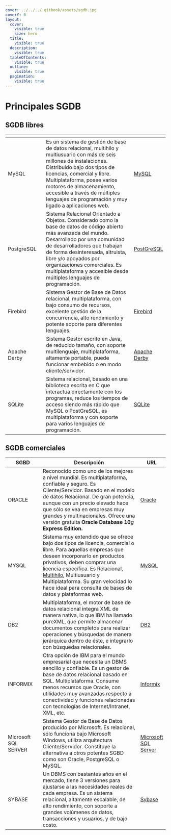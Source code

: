 ```yaml
---
cover: ../../../.gitbook/assets/sgdb.jpg
coverY: 0
layout:
  cover:
    visible: true
    size: hero
  title:
    visible: true
  description:
    visible: true
  tableOfContents:
    visible: true
  outline:
    visible: true
  pagination:
    visible: true
---
```


# Principales SGDB

## SGDB libres

<table data-full-width="true"><thead><tr><th width="151.33333333333337"></th><th width="693"></th><th></th></tr></thead><tbody><tr><td>MySQL</td><td>Es un sistema de gestión de base de datos relacional, multihilo y multiusuario con más de seis millones de instalaciones. Distribuido bajo dos tipos de licencias, comercial y libre. Multiplataforma, posee varios motores de almacenamiento, accesible a través de múltiples lenguajes de programación y muy ligado a aplicaciones web.</td><td><a href="http://www.mysql.com/">MySQL</a></td></tr><tr><td>PostgreSQL</td><td>Sistema Relacional Orientado a Objetos. Considerado como la base de datos de código abierto más avanzada del mundo. Desarrollado por una comunidad de desarrolladores que trabajan de forma desinteresada, altruista, libre y/o apoyados por organizaciones comerciales. Es multiplataforma y accesible desde múltiples lenguajes de programación.</td><td><a href="http://www.postgresql.org/">PostGreSQL</a></td></tr><tr><td>Firebird</td><td>Sistema Gestor de Base de Datos relacional, multiplataforma, con bajo consumo de recursos, excelente gestión de la concurrencia, alto rendimiento y potente soporte para diferentes lenguajes.</td><td><a href="http://www.firebirdsql.org/">Firebird</a></td></tr><tr><td>Apache Derby</td><td>Sistema Gestor escrito en Java, de reducido tamaño, con soporte multilenguaje, multiplataforma, altamente portable, puede funcionar embebido o en modo cliente/servidor.</td><td><a href="http://db.apache.org/derby/">Apache Derby</a></td></tr><tr><td>SQLite</td><td>Sistema relacional, basado en una biblioteca escrita en C que interactua directamente con los programas, reduce los tiempos de acceso siendo más rápido que MySQL o PostGreSQL, es multiplataforma y con soporte para varios lenguajes de programación.</td><td><a href="http://www.sqlite.org/">SQLite</a></td></tr></tbody></table>

## SGDB comerciales

<table data-full-width="true"><thead><tr><th width="131.33333333333331">SGBD</th><th width="686">Descripción</th><th>URL</th></tr></thead><tbody><tr><td>ORACLE</td><td>Reconocido como uno de los mejores a nivel mundial. Es multiplataforma, confiable y seguro. Es Cliente/Servidor. Basado en el modelo de datos Relacional. De gran potencia, aunque con un precio elevado hace que sólo se vea en empresas muy grandes y multinacionales. Ofrece una versión gratuita <strong>Oracle Database 10</strong><em>g</em> <strong>Express Edition.</strong></td><td><a href="http://www.oracle.com/us/products/database/product-editions-066501.html?ssSourceSiteId=ocomes">Oracle</a></td></tr><tr><td>MYSQL</td><td>Sistema muy extendido que se ofrece bajo dos tipos de licencia, comercial o libre. Para aquellas empresas que deseen incorporarlo en productos privativos, deben comprar una licencia específica. Es Relacional, <a href="https://aulavirtual35.educa.madrid.org/aulas/pluginfile.php/23011/mod_resource/mod/glossary/showentry.php?displayformat=dictionary&#x26;concept=Multihilo%20(DAM_BD01)">Multihilo</a>, Multiusuario y Multiplataforma. Su gran velocidad lo hace ideal para consulta de bases de datos y plataformas web.</td><td><a href="http://www.mysql.com/">MySQL</a></td></tr><tr><td>DB2</td><td>Multiplataforma, el motor de base de datos relacional integra XML de manera nativa, lo que IBM ha llamado pureXML, que permite almacenar documentos completos para realizar operaciones y búsquedas de manera jerárquica dentro de éste, e integrarlo con búsquedas relacionales.</td><td><a href="http://www.ibm.com/developerworks/ssa/downloads/im/udbexp/">DB2</a></td></tr><tr><td>INFORMIX</td><td>Otra opción de IBM para el mundo empresarial que necesita un DBMS sencillo y confiable. Es un gestor de base de datos relacional basado en SQL. Multiplataforma. Consume menos recursos que Oracle, con utilidades muy avanzadas respecto a conectividad y funciones relacionadas con tecnologías de Internet/Intranet, XML, etc.</td><td><a href="http://www-01.ibm.com/software/es/data/informix/discover-informix/index.html">Informix</a></td></tr><tr><td>Microsoft SQL SERVER</td><td>Sistema Gestor de Base de Datos producido por Microsoft. Es relacional, sólo funciona bajo Microsoft Windows, utiliza arquitectura Cliente/Servidor. Constituye la alternativa a otros potentes SGBD como son Oracle, PostgreSQL o MySQL.</td><td><a href="http://www.microsoft.com/spain/sql/2008/overview.aspx">Microsoft SQL Server</a></td></tr><tr><td>SYBASE</td><td>Un DBMS con bastantes años en el mercado, tiene 3 versiones para ajustarse a las necesidades reales de cada empresa. Es un sistema relacional, altamente escalable, de alto rendimiento, con soporte a grandes volúmenes de datos, transacciones y usuarios, y de bajo costo.</td><td><a href="http://www.sybase.es/products/databasemanagement/adaptiveserverenterprise">Sybase</a></td></tr></tbody></table>
